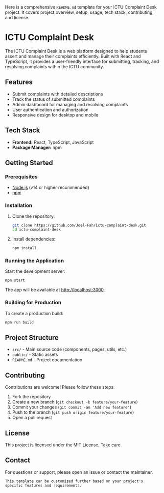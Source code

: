 Here is a comprehensive `README.md` template for your ICTU Complaint Desk project. It covers project overview, setup, usage, tech stack, contributing, and license.

# ICTU Complaint Desk

The ICTU Complaint Desk is a web platform designed to help students assert and manage their complaints efficiently. Built with React and TypeScript, it provides a user-friendly interface for submitting, tracking, and resolving complaints within the ICTU community.

## Features

- Submit complaints with detailed descriptions
- Track the status of submitted complaints
- Admin dashboard for managing and resolving complaints
- User authentication and authorization
- Responsive design for desktop and mobile

## Tech Stack

- **Frontend:** React, TypeScript, JavaScript
- **Package Manager:** npm

## Getting Started

### Prerequisites

- [Node.js](https://nodejs.org/) (v14 or higher recommended)
- [npm](https://www.npmjs.com/)

### Installation

1. Clone the repository:
   ```sh
   git clone https://github.com/Joel-Fah/ictu-complaint-desk.git
   cd ictu-complaint-desk
   ```

2. Install dependencies:
   ```sh
   npm install
   ```

### Running the Application

Start the development server:
```sh
npm start
```
The app will be available at [http://localhost:3000](http://localhost:3000).

### Building for Production

To create a production build:
```sh
npm run build
```

## Project Structure

- `src/` - Main source code (components, pages, utils, etc.)
- `public/` - Static assets
- `README.md` - Project documentation

## Contributing

Contributions are welcome! Please follow these steps:

1. Fork the repository
2. Create a new branch (`git checkout -b feature/your-feature`)
3. Commit your changes (`git commit -am 'Add new feature'`)
4. Push to the branch (`git push origin feature/your-feature`)
5. Open a pull request

## License

This project is licensed under the MIT License. Take care.

## Contact

For questions or support, please open an issue or contact the maintainer.

```
This template can be customized further based on your project's specific features and requirements.
